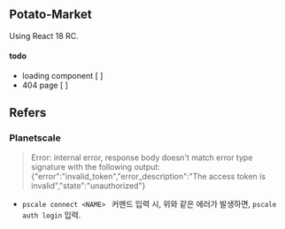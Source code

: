 ## Potato-Market

Using React 18 RC.

#### todo

- loading component [ ]
- 404 page [ ]

## Refers

### Planetscale

> Error: internal error, response body doesn't match error type signature with the following output:
> {"error":"invalid_token","error_description":"The access token is invalid","state":"unauthorized"}

- <code>pscale connect &lt;NAME&gt; </code> 커맨드 입력 시, 위와 같은 에러가 발생하면, <code>pscale auth login</code> 입력.
